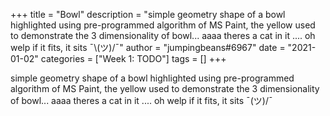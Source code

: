 +++
title = "Bowl"
description = "simple geometry shape of a bowl highlighted using pre-programmed algorithm of MS Paint, the yellow used to demonstrate the 3 dimensionality of bowl... aaaa theres a cat in it .... oh welp if it fits, it sits ¯\\(ツ)/¯"
author = "jumpingbeans#6967"
date = "2021-01-02"
categories = ["Week 1: TODO"]
tags = []
+++

simple geometry shape of a bowl highlighted using pre-programmed algorithm of MS Paint, the yellow used to demonstrate the 3 dimensionality of bowl... aaaa theres a cat in it .... oh welp if it fits, it sits ¯\(ツ)/¯
